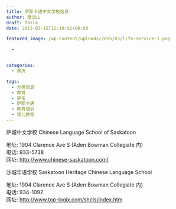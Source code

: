 ```yaml
---
title: 萨斯卡通中文学校信息
author: 童远山
draft: fasle
date: 2015-03-15T12:19:52+00:00

featured_image: /wp-content/uploads/2015/03/life-service-1.png

  - 


categories:
  - 黄页

tags:
  - 分类信息
  - 教育
  - 萨屯
  - 萨斯卡通
  - 教育培训
  - 育儿教育
---
```

萨城中文学校 Chinese Language School of Saskatoon

地址: 1904 Clarence Ave S (Aden Bowman Collegiate 内)  
电话: 933-5738  
网址: <a href="http://www.chinese-saskatoon.com/" target="_blank">http://www.chinese-saskatoon.com/</a>

沙城华语学校 Saskatoon Heritage Chinese Language School

地址: 1904 Clarence Ave S (Aden Bowman Collegiate 内)  
电话: 934-1092  
网址: <a href="http://www.top-logix.com/shcls/index.htm" target="_blank">http://www.top-logix.com/shcls/index.htm</a>